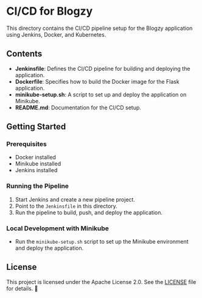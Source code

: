 # CI/CD for Blogzy

This directory contains the CI/CD pipeline setup for the Blogzy application using Jenkins, Docker, and Kubernetes.

## Contents
- **Jenkinsfile**: Defines the CI/CD pipeline for building and deploying the application.
- **Dockerfile**: Specifies how to build the Docker image for the Flask application.
- **minikube-setup.sh**: A script to set up and deploy the application on Minikube.
- **README.md**: Documentation for the CI/CD setup.

## Getting Started

### Prerequisites
- Docker installed
- Minikube installed
- Jenkins installed

### Running the Pipeline
1. Start Jenkins and create a new pipeline project.
2. Point to the `Jenkinsfile` in this directory.
3. Run the pipeline to build, push, and deploy the application.

### Local Development with Minikube
- Run the `minikube-setup.sh` script to set up the Minikube environment and deploy the application.

## License
This project is licensed under the Apache License 2.0. See the [LICENSE](../LICENSE) file for details. 📄
